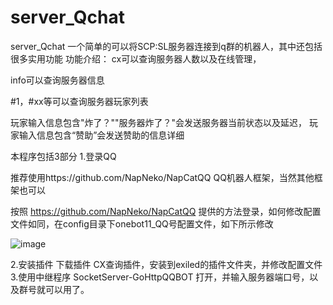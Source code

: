 # server_Qchat
server_Qchat 一个简单的可以将SCP:SL服务器连接到q群的机器人，其中还包括很多实用功能
功能介绍：
cx可以查询服务器人数以及在线管理，

info可以查询服务器信息

#1，#xx等可以查询服务器玩家列表

玩家输入信息包含"炸了？""服务器炸了？"会发送服务器当前状态以及延迟，
玩家输入信息包含“赞助”会发送赞助的信息详细

本程序包括3部分
1.登录QQ

推荐使用https://github.com/NapNeko/NapCatQQ QQ机器人框架，当然其他框架也可以

按照 https://github.com/NapNeko/NapCatQQ 提供的方法登录，如何修改配置文件如同，在config目录下onebot11_QQ号配置文件，如下所示修改

![image](https://github.com/user-attachments/assets/507a784a-fa30-4824-9ba4-a8ec9d658aa7)

2.安装插件
下载插件 CX查询插件，安装到exiled的插件文件夹，并修改配置文件
3.使用中继程序
SocketServer-GoHttpQQBOT
打开，并输入服务器端口号，以及群号就可以用了。
